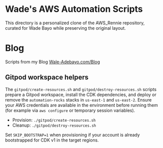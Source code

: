 # Wade's AWS Automation Scripts
This directory is a personalized clone of the AWS_Rennie repository, curated for Wade Bayo while preserving the original layout.

# Blog
Scripts from my Blog [Wale-Adebayo.com/Blog](https://Wale-Adebayo.com/blog)

## Gitpod workspace helpers
The `gitpod/create-resources.sh` and `gitpod/destroy-resources.sh` scripts prepare a Gitpod workspace, install the CDK dependencies, and deploy or remove the `automation-rocks` stacks in `us-east-1` and `us-east-2`. Ensure your AWS credentials are available in the environment before running them (for example via `aws configure` or temporary session variables).

- Provision: `./gitpod/create-resources.sh`
- Cleanup: `./gitpod/destroy-resources.sh`

Set `SKIP_BOOTSTRAP=1` when provisioning if your account is already bootstrapped for CDK v1 in the target regions.
